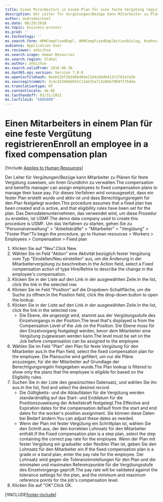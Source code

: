 ```yaml
---
title: Einen Mitarbeiters in einem Plan für eine feste Vergütung registrieren
description: Der Leiter für Vergütungen/Bezüge kann Mitarbeiter zu Plänen für feste Vergütung zuweisen, um ihren Grundlohn zu verwalten.
author: andreabichsel
ms.date: 08/29/2018
ms.topic: business-process
ms.prod: ''
ms.technology: ''
ms.search.form: HRMCompFixedEmpl, HRMCompFixedEmplActionDialog, HcmPositionLookup, HRMCompRefPointLookup, HcmCompensationWorkspace
audience: Application User
ms.reviewer: anbichse
ms.search.scope: Human Resources
ms.search.region: Global
ms.author: anbichse
ms.search.validFrom: 2016-06-30
ms.dyn365.ops.version: Version 7.0.0
ms.openlocfilehash: 0eeb52bf39160bd89e2164c0dd0413f2781e7a5b
ms.sourcegitcommit: 3cdc42346bb653c13ab33a7142dbb7969f1f6dda
ms.translationtype: HT
ms.contentlocale: de-DE
ms.lasthandoff: 03/31/2021
ms.locfileid: "5805609"
---
```

# <a name="enroll-an-employee-in-a-fixed-compensation-plan"></a><span data-ttu-id="3a9d3-103">Einen Mitarbeiters in einem Plan für eine feste Vergütung registrieren</span><span class="sxs-lookup"><span data-stu-id="3a9d3-103">Enroll an employee in a fixed compensation plan</span></span>

[!include [Applies to Human Resources](../includes/applies-to-hr.md)]

<span data-ttu-id="3a9d3-104">Der Leiter für Vergütungen/Bezüge kann Mitarbeiter zu Plänen für feste Vergütung zuweisen, um ihren Grundlohn zu verwalten.</span><span class="sxs-lookup"><span data-stu-id="3a9d3-104">The compensation and benefits manager can assign employees to fixed compensation plans to manage their base pay.</span></span> <span data-ttu-id="3a9d3-105">Für dieses Verfahren wird vorausgesetzt, dass ein fester Plan erstellt wurde und aktiv ist und dass Berechtigungsregeln für den Plan festgelegt wurden.</span><span class="sxs-lookup"><span data-stu-id="3a9d3-105">This procedure assumes that a fixed plan has been created and is active, and that eligibility rules have been set for the plan.</span></span> <span data-ttu-id="3a9d3-106">Das Demodatenunternehmen, das verwendet wird, um diese Prozedur zu erstellen, ist USMF.</span><span class="sxs-lookup"><span data-stu-id="3a9d3-106">The demo data company used to create this procedure is USMF.</span></span> <span data-ttu-id="3a9d3-107">Um das Verfahren zu starten, gehen Sie zu "Personalverwaltung" > "Arbeitskräfte" > "Mitarbeiter"  > "Vergütung" > "Fester Plan"</span><span class="sxs-lookup"><span data-stu-id="3a9d3-107">To begin the procedure, go to Human resources > Workers > Employees > Compensation > Fixed plan</span></span>

1. <span data-ttu-id="3a9d3-108">Klicken Sie auf "Neu".</span><span class="sxs-lookup"><span data-stu-id="3a9d3-108">Click New.</span></span>
2. <span data-ttu-id="3a9d3-109">Wählen Sie im Feld "Aktion" eine Aktivität bezüglich fester Vergütung vom Typ "Einstellen/Neu einstellen" aus, um die Änderung in der Mitarbeitervergütung zu beschreiben.</span><span class="sxs-lookup"><span data-stu-id="3a9d3-109">In the Action field, select a Fixed compensation action of type Hire/Rehire to describe the change in the employee's compensation.</span></span>
3. <span data-ttu-id="3a9d3-110">Klicken Sie in der Liste auf den Link in der ausgewählten Zeile.</span><span class="sxs-lookup"><span data-stu-id="3a9d3-110">In the list, click the link in the selected row.</span></span>
4. <span data-ttu-id="3a9d3-111">Klicken Sie im Feld "Position" auf die Dropdown-Schaltfläche, um die Suche zu öffnen.</span><span class="sxs-lookup"><span data-stu-id="3a9d3-111">In the Position field, click the drop-down button to open the lookup.</span></span>
5. <span data-ttu-id="3a9d3-112">Klicken Sie in der Liste auf den Link in der ausgewählten Zeile.</span><span class="sxs-lookup"><span data-stu-id="3a9d3-112">In the list, click the link in the selected row.</span></span>
    * <span data-ttu-id="3a9d3-113">Die Ebene, die angezeigt wird, stammt aus der Vergütungsstufe des Einzelvorgangs in der Position.</span><span class="sxs-lookup"><span data-stu-id="3a9d3-113">The level that's displayed is from the Compensation Level of the Job on the Position.</span></span> <span data-ttu-id="3a9d3-114">Die Ebene muss für den Einzelvorgang festgelegt werden, bevor dem Mitarbeiter eine Vergütung zugewiesen werden kann.</span><span class="sxs-lookup"><span data-stu-id="3a9d3-114">The level must be set on the Job before compensation can be assigned to the employee.</span></span>  
6. <span data-ttu-id="3a9d3-115">Wählen Sie im Feld "Plan" den Plan für feste Vergütung für den Mitarbeiter aus.</span><span class="sxs-lookup"><span data-stu-id="3a9d3-115">In the Plan field, select the fixed compensation plan for the employee.</span></span> <span data-ttu-id="3a9d3-116">Die Plansuche wird gefiltert, um nur die Pläne anzuzeigen, für die der Mitarbeiter auf Grundlage der Berechtigungsregeln freigegeben wurde.</span><span class="sxs-lookup"><span data-stu-id="3a9d3-116">The Plan lookup is filtered to show only the plans that the employee is eligible for based on the Eligibility rules.</span></span>
7. <span data-ttu-id="3a9d3-117">Suchen Sie in der Liste den gewünschten Datensatz, und wählen Sie ihn aus.</span><span class="sxs-lookup"><span data-stu-id="3a9d3-117">In the list, find and select the desired record.</span></span>
    * <span data-ttu-id="3a9d3-118">Die Gültigkeits- und die Ablaufdaten für die Vergütung werden standardmäßig auf das Start- und Enddatum für die Positionszuweisung der Arbeitskraft festgelegt.</span><span class="sxs-lookup"><span data-stu-id="3a9d3-118">The Effective and Expiration dates for the compensation default from the start and end dates for the worker's position assignment.</span></span> <span data-ttu-id="3a9d3-119">Sie können diese Daten bei Bedarf ändern.</span><span class="sxs-lookup"><span data-stu-id="3a9d3-119">You can adjust these dates as needed.</span></span>  
    * <span data-ttu-id="3a9d3-120">Wenn der Plan mit fester Vergütung ein Schrittplan ist, wählen Sie den Schritt aus, der den korrekten Lohnsatz für den Mitarbeiter enthält.</span><span class="sxs-lookup"><span data-stu-id="3a9d3-120">If the Fixed compensation plan is a step plan, select the step containing the correct pay rate for the employee.</span></span> <span data-ttu-id="3a9d3-121">Wenn der Plan mit fester Vergütung ein gradueller oder flexibler Plan ist, geben Sie den Lohnsatz für den Mitarbeiter ein.</span><span class="sxs-lookup"><span data-stu-id="3a9d3-121">If the fixed compensation plan is a grade or a band plan, enter the pay rate for the employee.</span></span> <span data-ttu-id="3a9d3-122">Der Lohnsatz wird gegen die Toleranzeinstellungen für den Plan und die minimalen und maximalen Referenzpunkte für die Vergütungsstufe des Einzelvorgangs geprüft.</span><span class="sxs-lookup"><span data-stu-id="3a9d3-122">The pay rate will be validated against the tolerance settings for the plan, and the minimum and maximum reference points for the job's compensation level.</span></span>  
8. <span data-ttu-id="3a9d3-123">Klicken Sie auf "OK".</span><span class="sxs-lookup"><span data-stu-id="3a9d3-123">Click OK.</span></span>



[!INCLUDE[footer-include](../includes/footer-banner.md)]